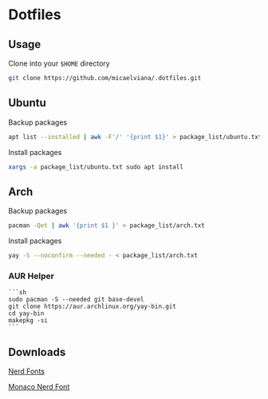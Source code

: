 # Dotfiles

## Usage

Clone into your `$HOME` directory

```bash
git clone https://github.com/micaelviana/.dotfiles.git
```

## Ubuntu
Backup packages

```sh
apt list --installed | awk -F'/' '{print $1}' > package_list/ubuntu.txt

```
Install packages
```sh
xargs -a package_list/ubuntu.txt sudo apt install
```


## Arch

Backup packages

```sh
pacman -Qet | awk '{print $1 }' > package_list/arch.txt
```
Install packages
```sh
yay -S --noconfirm --needed - < package_list/arch.txt
```

 ### AUR Helper
    ```sh
    sudo pacman -S --needed git base-devel
    git clone https://aur.archlinux.org/yay-bin.git
    cd yay-bin
    makepkg -si
    ```

## Downloads
[Nerd Fonts](https://github.com/ryanoasis/nerd-fonts/releases/)

[Monaco Nerd Font](https://github.com/Karmenzind/monaco-nerd-fonts)
